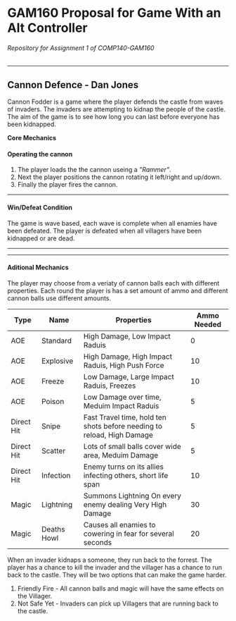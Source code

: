 # GAM160 Proposal for Game With an Alt Controller
###### Repository for Assignment 1 of COMP140-GAM160
------

## Cannon Defence - Dan Jones

Cannon Fodder is a game where the player defends the castle from waves of invaders. The invaders are attempting to kidnap the people of the castle. The aim of the game is to see how long you can last before everyone has been kidnapped.

**Core Mechanics**
#### Operating the cannon

1. The player loads the the cannon useing a _"Rammer"_. 
2. Next the player positions the cannon rotating it left/right and up/down.
3. Finally the player fires the cannon.

------

#### Win/Defeat Condition
The game is wave based, each wave is complete when all enamies have been defeated. The player is defeated when all villagers have been kidnapped or are dead.


------
------

#### Aditional Mechanics

The player may choose from a veriaty of cannon balls each with different properties.
Each round the player is has a set amount of ammo and different cannon balls use different amounts. 

Type | Name | Properties | Ammo Needed
--- | --- | --- | ---
AOE | Standard | High Damage, Low Impact Raduis | 0
AOE | Explosive | High Damage, High Impact Raduis, High Push Force | 10
AOE | Freeze | Low Damage, Large Impact Raduis, Freezes | 10
AOE | Poison | Low Damage over time, Meduim Impact Raduis | 5
Direct Hit | Snipe | Fast Travel time, hold ten shots before needing to reload, High Damage | 5
Direct Hit | Scatter | Lots of small balls cover wide area, Meduim Damage | 5
Direct Hit | Infection | Enemy turns on its allies infecting others, short life span | 10
Magic | Lightning | Summons Lightning On every enemy dealing Very High Damage | 30
Magic | Deaths Howl | Causes all enamies to cowering in fear for several seconds | 20

When an invader kidnaps a someone, they run back to the forrest. The player has a chance to kill the invader and the villager has a chance to run back to the castle. They will be two options that can make the game harder.
1. Friendly Fire - All cannon balls and magic will have the same effects on the Villager.
2. Not Safe Yet - Invaders can pick up Villagers that are running back to the castle.


